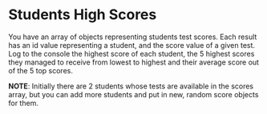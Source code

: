 # Students High Scores

You have an array of objects representing students test scores.
Each result has an id value representing a student, and the score value of a given test.
Log to the console the highest score of each student, the 5 highest scores they
managed to receive from lowest to highest and their average score out of the 5 top scores.

**NOTE**: Initially there are 2 students whose tests are available in the scores array, but
you can add more students and put in new, random score objects for them.
